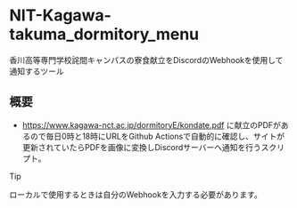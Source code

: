 # NIT-Kagawa-takuma_dormitory_menu
香川高等専門学校詫間キャンパスの寮食献立をDiscordのWebhookを使用して通知するツール

## 概要
  * https://www.kagawa-nct.ac.jp/dormitoryE/kondate.pdf に献立のPDFがあるので毎日0時と18時にURLをGithub Actionsで自動的に確認し、サイトが更新されていたらPDFを画像に変換しDiscordサーバーへ通知を行うスクリプト。

>[!TIP]
>ローカルで使用するときは自分のWebhookを入力する必要があります。
